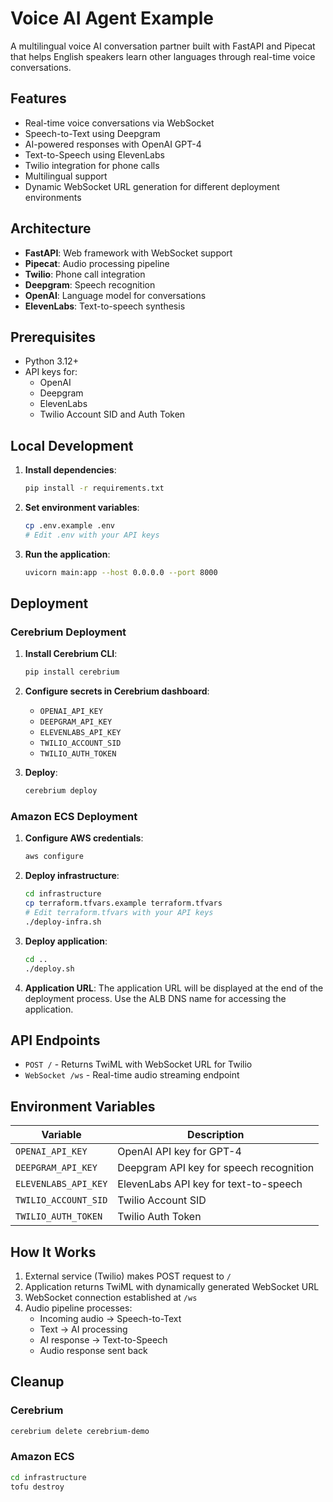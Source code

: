 # Voice AI Agent Example

A multilingual voice AI conversation partner built with FastAPI and Pipecat that helps English speakers learn other languages through real-time voice conversations.

## Features

- Real-time voice conversations via WebSocket
- Speech-to-Text using Deepgram
- AI-powered responses with OpenAI GPT-4
- Text-to-Speech using ElevenLabs
- Twilio integration for phone calls
- Multilingual support
- Dynamic WebSocket URL generation for different deployment environments

## Architecture

- **FastAPI**: Web framework with WebSocket support
- **Pipecat**: Audio processing pipeline
- **Twilio**: Phone call integration
- **Deepgram**: Speech recognition
- **OpenAI**: Language model for conversations
- **ElevenLabs**: Text-to-speech synthesis

## Prerequisites

- Python 3.12+
- API keys for:
  - OpenAI
  - Deepgram
  - ElevenLabs
  - Twilio Account SID and Auth Token

## Local Development

1. **Install dependencies**:
   ```bash
   pip install -r requirements.txt
   ```

2. **Set environment variables**:
   ```bash
   cp .env.example .env
   # Edit .env with your API keys
   ```

3. **Run the application**:
   ```bash
   uvicorn main:app --host 0.0.0.0 --port 8000
   ```

## Deployment

### Cerebrium Deployment

1. **Install Cerebrium CLI**:
   ```bash
   pip install cerebrium
   ```

2. **Configure secrets in Cerebrium dashboard**:
   - `OPENAI_API_KEY`
   - `DEEPGRAM_API_KEY`
   - `ELEVENLABS_API_KEY`
   - `TWILIO_ACCOUNT_SID`
   - `TWILIO_AUTH_TOKEN`

3. **Deploy**:
   ```bash
   cerebrium deploy
   ```

### Amazon ECS Deployment

1. **Configure AWS credentials**:
   ```bash
   aws configure
   ```

2. **Deploy infrastructure**:
   ```bash
   cd infrastructure
   cp terraform.tfvars.example terraform.tfvars
   # Edit terraform.tfvars with your API keys
   ./deploy-infra.sh
   ```

3. **Deploy application**:
   ```bash
   cd ..
   ./deploy.sh
   ```

4. **Application URL**:
   The application URL will be displayed at the end of the deployment process.
   Use the ALB DNS name for accessing the application.

## API Endpoints

- `POST /` - Returns TwiML with WebSocket URL for Twilio
- `WebSocket /ws` - Real-time audio streaming endpoint

## Environment Variables

| Variable | Description |
|----------|-------------|
| `OPENAI_API_KEY` | OpenAI API key for GPT-4 |
| `DEEPGRAM_API_KEY` | Deepgram API key for speech recognition |
| `ELEVENLABS_API_KEY` | ElevenLabs API key for text-to-speech |
| `TWILIO_ACCOUNT_SID` | Twilio Account SID |
| `TWILIO_AUTH_TOKEN` | Twilio Auth Token |

## How It Works

1. External service (Twilio) makes POST request to `/`
2. Application returns TwiML with dynamically generated WebSocket URL
3. WebSocket connection established at `/ws`
4. Audio pipeline processes:
   - Incoming audio → Speech-to-Text
   - Text → AI processing
   - AI response → Text-to-Speech
   - Audio response sent back

## Cleanup

### Cerebrium
```bash
cerebrium delete cerebrium-demo
```

### Amazon ECS
```bash
cd infrastructure
tofu destroy
```